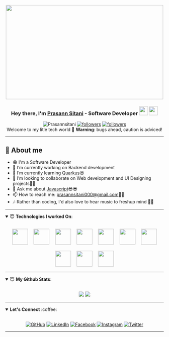 <p align="center">
  <img align="center" width="500" height="300" src="https://i.ytimg.com/vi/_huo7KMp2Ww/maxresdefault.jpg"/>
</p>

<h3 align="center">
  Hey there, I'm <a href="https://www.linkedin.com/in/prasann-sitani-11803526/">Prasann Sitani</a> - Software Developer <img src="https://media.giphy.com/media/hvRJCLFzcasrR4ia7z/giphy.gif" width="28">
  <img src="https://emojis.slackmojis.com/emojis/images/1531849430/4246/blob-sunglasses.gif?1531849430" width="28"/>
</h3> 

<p align=center>
  <img src="https://komarev.com/ghpvc/?username=Prasannsitani&color=green" alt="Prasannsitani"/>
  <a href="https://github.com/Prasannsitani"><img alt="followers" title="Follow me on Github" src="https://img.shields.io/github/followers/Prasannsitani?color=f9813a&style=plastic&logo=github&label=Follow"/></a>
	<a href="https://twitter.com/SitaniPrasann"><img alt="followers" title="GitHub Stars" src="https://img.shields.io/github/stars/Prasannsitani?color=236ad3&style=plastic&logo=github&label=Stars"/></a><br>
  Welcome to my litle tech world 🐾 <b>Warning</b>: bugs ahead, caution is adviced!
  </p>
  
  ---

## 📖 About me

* 😁 I'm a Software Developer
* 🔭 I’m currently working on Backend development
* 🌱 I’m currently learning [Quarkus](https://quarkus.io/)😍
* 👯 I’m looking to collaborate on Web development and UI Designing projects🤝🤝
* 💬 Ask me about [Javascript](https://www.javascript.com/)😎😎
* 📫 How to reach me: prasannsitani000@gmail.com📩📩
* 🎶 Rather than coding, I'd also love to hear music to freshup mind 💖💖

---
<!--### Technologies I worked On: -->
<details open>
 <summary> 😇 <b>Technologies I worked On</b>: </summary>
<br>
 <p align="center">
  <code> <img height=50 src="https://content.techgig.com/photo/74171145/javascript-tops-the-list-of-most-in-demand-tech-skill.jpg?53759" /> </code>
  <code> <img height=50 src="https://miro.medium.com/max/1050/1*i3hzpSEiEEMTuWIYviYweQ.png" /> </code>
  <code> <img height=50 src="https://cdn.mos.cms.futurecdn.net/kTHdjDARSF9AcHpWn68sTc.jpg" /> </code>
  <code> <img height=50 src="https://miro.medium.com/max/5120/1*mp91A9RzagntGGjBnwu4Yw.png" /> </code>
  <code> <img height=50 src="https://content.techgig.com/thumb/msid-67459262,width-860,resizemode-4/Python-is-the-programming-language-of-the-year-for-2018.jpg?50999" /> </code>
  <code> <img height="50" src="https://lh3.googleusercontent.com/iKHbqfOA22cBvWvdnGoi165ZxDy6lqWHDIrmDGORZU0NvNX_CgnexW8OgKmDVd5sQongQwCwsqsnu3SJCCPySlozJFYnJRE=s600"> </code>
  <code> <img height="50" src="https://cdn-media-1.freecodecamp.org/images/VQhi-KgyeBh6jegrDc2zaLOGxsBWq0Bw5dNq"> </code>
  <br /><br />
  <code> <img height="50" src="https://solutionsreview.com/cloud-platforms/files/2019/03/oie_616356bDgvYh4s.jpg"> </code>	 
  <code> <img height="50" src="https://miro.medium.com/max/1131/1*hS5OgFx1J8wiLErNy5uAIQ.png"> </code>
  <code> <img height="50" src="https://crowdbotics.ghost.io/content/images/2020/08/React-Native-Featured-Image.png"> </code>
  </p>
  </details>
  
---

<details open>
 <summary> 😇 <b>My Github Stats</b>: </summary>
<br>
<p align = "center">
  <img src = "https://github-readme-stats.vercel.app/api?username=Prasannsitani&show_icons=true&theme=tokyonight&line_height=27">
  <img src = "https://github-readme-stats.vercel.app/api/top-langs/?username=Prasannsitani&hide=css,java,html&theme=tokyonight">
</p>
</details>

---

<details open>
 <summary> <b> Let's Connect</b> :coffee: </summary>
<br>
<p align="center">
	<a href="https://github.com/Prasannsitani"><img src="https://img.icons8.com/bubbles/50/000000/github.png" alt="GitHub"/></a>
	<a href="https://www.linkedin.com/in/prasann-sitani-11803526/"><img src="https://img.icons8.com/bubbles/50/000000/linkedin.png" alt="LinkedIn"/></a>
	<a href="https://www.facebook.com/profile.php?id=100009114448664"><img src="https://img.icons8.com/bubbles/50/000000/facebook-new.png" alt="Facebook"/></a>
	<a href="https://www.instagram.com/prasannsitani/"><img src="https://img.icons8.com/bubbles/50/000000/instagram.png" alt="Instagram"/></a>
	<a href="https://twitter.com/SitaniPrasann"><img src="https://img.icons8.com/bubbles/50/000000/twitter-squared.png" alt="Twitter"/></a>
</p>
  </details>

---
